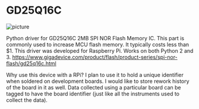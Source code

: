 # GD25Q16C
![picture](https://cdn-shop.adafruit.com/970x728/4763-02.jpg)

Python driver for GD25Q16C 2MB SPI NOR Flash Memory IC.
This part is commonly used to increase MCU flash memory. It typically costs less than $1.
This driver was developed for Raspberry Pi. Works on both Python 2 and 3.
https://www.gigadevice.com/product/flash/product-series/spi-nor-flash/gd25q16c.html

Why use this device with a RPi? I plan to use it to hold a unique identifier when soldered on development boards. I would like to store rework history of the board in it as well. Data collected using a particular board can be tagged to have the board identifier (just like all the instruments used to collect the data). 
